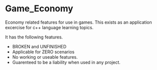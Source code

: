 # Game_Economy
Economy related features for use in games. This exists as an application excercise for c++ language learning topics.

It has the following features.
  - BROKEN and UNFINISHED
  - Applicable for ZERO scenarios
  - No working or useable features.
  - Guarenteed to be a liability when used in any project.
